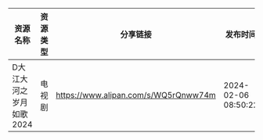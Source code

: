 | 资源名称           | 资源类型 | 分享链接                                 | 发布时间                |
| -------------- | ---- | ------------------------------------ | ------------------- |
| D大江大河之岁月如歌2024 | 电视剧  | https://www.alipan.com/s/WQ5rQnww74m | 2024-02-06 08:50:22 |
